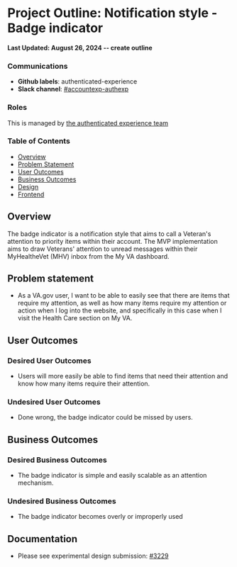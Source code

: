 # Project Outline: Notification style - Badge indicator

**Last Updated: August 26, 2024  -- create outline**

### Communications

- **Github labels**: authenticated-experience
- **Slack channel**: [#accountexp-authexp](https://dsva.slack.com/channels/accountexp-authexp)

### Roles

This is managed by [the authenticated experience team](https://github.com/department-of-veterans-affairs/va.gov-team/tree/master/products/identity-personalization#team)


### Table of Contents

- [Overview](#overview)
- [Problem Statement](#problem-statement)
- [User Outcomes](#user-outcomes)
- [Business Outcomes](#business-outcomes)
- [Design](#design)
- [Frontend](#frontend)

## Overview

The badge indicator is a notification style that aims to call a Veteran's attention to priority items within their account. The MVP implementation aims to draw Veterans' attention to unread messages within their MyHealtheVet (MHV) inbox from the My VA dashboard.

## Problem statement

- As a VA.gov user, I want to be able to easily see that there are items that require my attention, as well as how many items require my attention or action when I log into the website, and specifically in this case when I visit the Health Care section on My VA.

## User Outcomes

### Desired User Outcomes

- Users will more easily be able to find items that need their attention and know how many items require their attention.

### Undesired User Outcomes

- Done wrong, the badge indicator could be missed by users.

## Business Outcomes

### Desired Business Outcomes

- The badge indicator is simple and easily scalable as an attention mechanism.

### Undesired Business Outcomes

- The badge indicator becomes overly or improperly used


## Documentation

- Please see experimental design submission: [#3229](https://github.com/department-of-veterans-affairs/vets-design-system-documentation/issues/3229)
